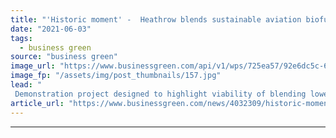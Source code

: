 ```yaml
---
title: "'Historic moment' -  Heathrow blends sustainable aviation biofuel into airport refueling pipeline"
date: "2021-06-03"
tags: 
  - business green
source: "business green"
image_url: "https://www.businessgreen.com/api/v1/wps/725ea57/92e6dc5c-6378-4ba1-bb1d-684394ecc505/8/Heathrow-185x114.jpg"
image_fp: "/assets/img/post_thumbnails/157.jpg"
lead: "
 Demonstration project designed to highlight viability of blending lower carbon biofuels with conventional jet fuel to reduce CO2 from flight ahead of G7 ..."
article_url: "https://www.businessgreen.com/news/4032309/historic-moment-heathrow-blends-sustainable-aviation-biofuel-airport-refueling-pipeline"
---
```


---
